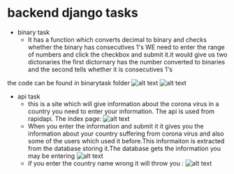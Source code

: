 # backend  django tasks
- binary task 
  - It has a function which converts decimal to binary and checks whether the binary has consecutives 1's
WE need to enter the range of numbers and click the checkbox and submit it.it would give us two dictonaries the first dictornary has the number converted to binaries
and the second tells whether it is consecutives 1's
 
 the code can be found in binarytask folder 
![alt text](https://user-images.githubusercontent.com/62643830/89876200-f43a3e80-dbdb-11ea-8c87-33d27b309909.png)
![alt text](https://user-images.githubusercontent.com/62643830/89876203-f56b6b80-dbdb-11ea-9c70-3709a96b9544.png)

- api task 
  - this is a site which will give information about the corona virus in a country you need to enter your information. The api is used from rapidapi.
     The index page:
![alt text](https://user-images.githubusercontent.com/62643830/89925648-5a958000-dc21-11ea-8e33-aa2f40ae727c.png)
  - When you enter the information and submit it it gives you the information about your country suffering from corona virus and also some of the users which used it before.This informaiton is extracted from the  database storing it.The database gets the information you may be entering 
![alt text](https://user-images.githubusercontent.com/62643830/89925944-c4ae2500-dc21-11ea-915d-1ffb1a245295.png)
  - if you enter the country name wrong it will throw you : 
![alt text](https://user-images.githubusercontent.com/62643830/89925832-9a5c6780-dc21-11ea-9473-ba1299bde5c9.png)

